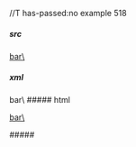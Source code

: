 //T has-passed:no
example 518
##### src
[bar\\]: /uri

[bar\\]
##### xml
<?xml version="1.0" encoding="UTF-8"?>
<!DOCTYPE document SYSTEM "CommonMark.dtd">
<document xmlns="http://commonmark.org/xml/1.0">
  <paragraph>
    <link destination="/uri" title="">
      <text>bar\</text>
    </link>
  </paragraph>
</document>
##### html
<p><a href="/uri">bar\</a></p>
#####
